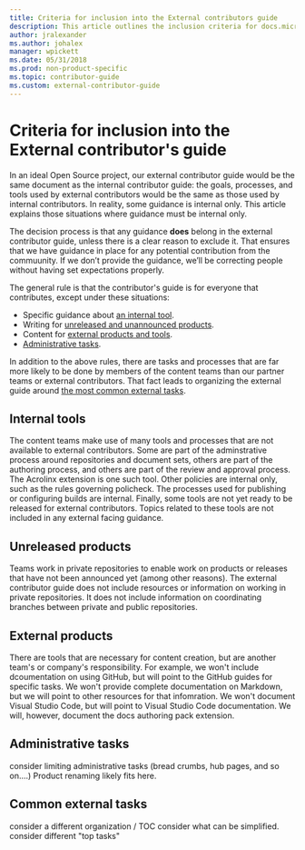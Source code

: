 ```yaml
---
title: Criteria for inclusion into the External contributors guide
description: This article outlines the inclusion criteria for docs.microsoft.com external contributors guide topics 
author: jralexander
ms.author: johalex
manager: wpickett
ms.date: 05/31/2018
ms.prod: non-product-specific
ms.topic: contributor-guide
ms.custom: external-contributor-guide
---
```

# Criteria for inclusion into the External contributor's guide

In an ideal Open Source project, our external contributor guide would be the same document as the internal contributor guide: the goals, processes, and tools used by external contributors would be the same as those used by internal contributors. In reality, some guidance is internal only. This article explains those situations where guidance must be internal only.

The decision process is that any guidance **does** belong in the external contributor guide, unless there is a clear reason to exclude it. That ensures that we have guidance in place for any potential contribution from the commuunity. If we don’t provide the guidance, we’ll be correcting people without having set expectations properly.

The general rule is that the contributor's guide is for everyone that contributes, except under these situations:

- Specific guidance about [an internal tool](#internal-tools).
- Writing for [unreleased and unannounced products](#unlreleased-products).
- Content for [external products and tools](#external-products).
- [Administrative tasks](#administrative-tasks).

In addition to the above rules, there are tasks and processes that are far more likely to be done by members of the content teams than our partner teams or external contributors. That fact leads to organizing the external guide around [the most common external tasks](#common-external-tasks).

## Internal tools

The content teams make use of many tools and processes that are not available to external contributors. Some are part of the adminstrative process around repositories and document sets, others are part of the authoring process, and others are part of the review and approval process. The Acrolinx extension is one such tool. Other policies are internal only, such as the rules governing policheck. The processes used for publishing or configuring builds are internal. Finally, some tools are not yet ready to be released for external contributors. Topics related to these tools are not included in any external facing guidance.

## Unreleased products

Teams work in private repositories to enable work on products or releases that have not been announced yet (among other reasons). The external contributor guide does not include resources or information on working in private repositories. It does not include information on coordinating branches between private and public repositories.

## External products

There are tools that are necessary for content creation, but are another team's or company's responsibility. For example, we won't include dcoumentation on using GitHub, but will point to the GitHub guides for specific tasks. We won't provide complete documentation on Markdown, but we will point to other resources for that infomration. We won't document Visual Studio Code, but will point to Visual Studio Code documentation. We will, however, document the docs authoring pack extension.

## Administrative tasks

consider limiting administrative tasks (bread crumbs, hub pages, and so on....) Product renaming likely fits here.

## Common external tasks

consider a different organization / TOC
consider what can be simplified.
consider different "top tasks"

